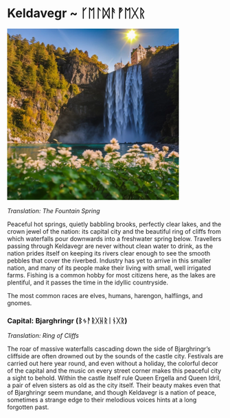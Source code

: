 # Keldavegr ~ ᚴᛖᛚᛞᚨᚡᛖᚷᚱ

<img src="/assets/Images/Worlds/keldavegr.png" width="400" height="400"/>

*Translation: The Fountain Spring*

Peaceful hot springs, quietly babbling brooks, perfectly clear lakes, and the crown jewel of the nation: its capital city and the beautiful ring of cliffs from which waterfalls pour downwards into a freshwater spring below. Travellers passing through Keldavegr are never without clean water to drink, as the nation prides itself on keeping its rivers clear enough to see the smooth pebbles that cover the riverbed. Industry has yet to arrive in this smaller nation, and many of its people make their living with small, well irrigated farms. Fishing is a common hobby for most citizens here, as the lakes are plentiful, and it passes the time in the idyllic countryside. 

The most common races are elves, humans, harengon, halflings, and gnomes. 

### Capital: Bjarghringr (ᛒᛃᚨᚱᚷᚺᚱᛁᚾᚷᚱ)

*Translation: Ring of Cliffs*

The roar of massive waterfalls cascading down the side of Bjarghringr’s cliffside are often drowned out by the sounds of the castle city. Festivals are carried out here year round, and even without a holiday, the colorful decor of the capital and the music on every street corner makes this peaceful city a sight to behold. Within the castle itself rule Queen Ergella and Queen Idril, a pair of elven sisters as old as the city itself. Their beauty makes even that of Bjarghringr seem mundane, and though Keldavegr is a nation of peace, sometimes a strange edge to their melodious voices hints at a long forgotten past. 